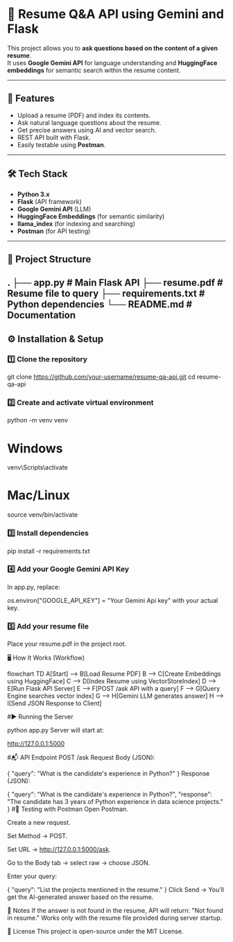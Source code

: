 # 📄 Resume Q&A API using Gemini and Flask

This project allows you to **ask questions based on the content of a given resume**.  
It uses **Google Gemini API** for language understanding and **HuggingFace embeddings** for semantic search within the resume content.

---

## 🚀 Features
- Upload a resume (PDF) and index its contents.
- Ask natural language questions about the resume.
- Get precise answers using AI and vector search.
- REST API built with Flask.
- Easily testable using **Postman**.

---

## 🛠️ Tech Stack
- **Python 3.x**
- **Flask** (API framework)
- **Google Gemini API** (LLM)
- **HuggingFace Embeddings** (for semantic similarity)
- **llama_index** (for indexing and searching)
- **Postman** (for API testing)
---

## 📂 Project Structure
.
├── app.py # Main Flask API
├── resume.pdf # Resume file to query
├── requirements.txt # Python dependencies
└── README.md # Documentation
---

## ⚙️ Installation & Setup

### 1️⃣ Clone the repository

git clone https://github.com/your-username/resume-qa-api.git
cd resume-qa-api

### 2️⃣ Create and activate virtual environment
python -m venv venv
# Windows
venv\Scripts\activate
# Mac/Linux
source venv/bin/activate
### 3️⃣ Install dependencies
pip install -r requirements.txt
### 4️⃣ Add your Google Gemini API Key
In app.py, replace:

os.environ["GOOGLE_API_KEY"] = "Your Gemini Api key"
with your actual key.

### 5️⃣ Add your resume file
Place your resume.pdf in the project root.

🖥️ How It Works (Workflow)

flowchart TD
    A[Start] --> B[Load Resume PDF]
    B --> C[Create Embeddings using HuggingFace]
    C --> D[Index Resume using VectorStoreIndex]
    D --> E[Run Flask API Server]
    E --> F[POST /ask API with a query]
    F --> G[Query Engine searches vector index]
    G --> H[Gemini LLM generates answer]
    H --> I[Send JSON Response to Client]
    
#▶️ Running the Server

python app.py
Server will start at:

http://127.0.0.1:5000

#📬 API Endpoint
POST /ask
Request Body (JSON):

{
  "query": "What is the candidate's experience in Python?"
}
Response (JSON):

{
  "query": "What is the candidate's experience in Python?",
  "response": "The candidate has 3 years of Python experience in data science projects."
}
#🧪 Testing with Postman
Open Postman.

Create a new request.

Set Method → POST.

Set URL → http://127.0.0.1:5000/ask.

Go to the Body tab → select raw → choose JSON.

Enter your query:

{
  "query": "List the projects mentioned in the resume."
}
Click Send → You’ll get the AI-generated answer based on the resume.

📌 Notes
If the answer is not found in the resume, API will return:
"Not found in resume."
Works only with the resume file provided during server startup.

📜 License
This project is open-source under the MIT License.
